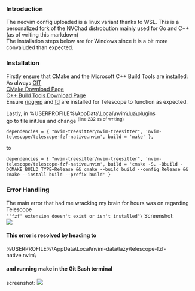 ### Introduction
The neovim config uploaded is a linux variant thanks to WSL. This is a personalized fork of the NVChad distrobution mainly used for Go and C++ (as of writing this markdown)\
The installation steps below are for Windows since it is a bit more convaluded than expected.

### Installation 
Firstly ensure that CMake and the Microsoft C++ Build Tools are installed:\
As always [GIT](https://git-scm.com/download/win)\
[CMake Download Page](https://cmake.org/download/)\
[C++ Build Tools Download Page](https://visualstudio.microsoft.com/downloads/?q=build+tools#build-tools-for-visual-studio-2022)\
Ensure [ripgrep](https://github.com/BurntSushi/ripgrep#installation) and [fd](https://github.com/sharkdp/fd#on-windows) are installed for Telescope to function as expected.

Lastly, in %USERPROFILE%\AppData\Local\nvim\lua\plugins\
go to file init.lua and change <sup>(line 232 as of writing)</sup>
 ```
 dependencies = { "nvim-treesitter/nvim-treesitter", 'nvim-telescope/telescope-fzf-native.nvim', build = 'make' },
 ```
to
 ```
 dependencies = { "nvim-treesitter/nvim-treesitter", 'nvim-telescope/telescope-fzf-native.nvim', build = 'cmake -S. -Bbuild -DCMAKE_BUILD_TYPE=Release && cmake --build build --config Release && cmake --install build --prefix build' }
```



### Error Handling

The main error that had me wracking my brain for hours was on regarding Telescope\
`"'fzf' extension doesn't exist or isn't installed"\`
Screenshot:\
![](https://i.imgur.com/0eqNFLS.png)
#### This error is resolved by heading to
%USERPROFILE%\AppData\Local\nvim-data\lazy\telescope-fzf-native.nvim\
#### and running make in the Git Bash terminal
screenshot:
![](https://i.imgur.com/4R2QVZG.png)
